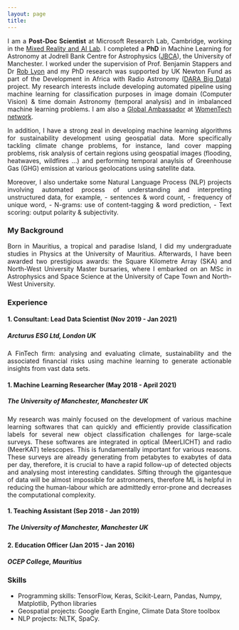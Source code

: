 ```yaml
---
layout: page
title:
---
```


<p align="justify"> I am a <b>Post-Doc Scientist</b> at Microsoft Research Lab, Cambridge, working in the <a href="https://www.microsoft.com/en-us/research/lab/mixed-reality-ai-lab-cambridge/">Mixed Reality and AI Lab</a>. I completed a <b>PhD</b> in Machine Learning for Astronomy at Jodrell Bank Centre for Astrophysics (<a href="http://www.jodrellbank.manchester.ac.uk/">JBCA</a>), the University of Manchester. I worked under the supervision of Prof. Benjamin Stappers and Dr <a href="http://www.scienceguyrob.com/">Rob Lyon</a> and my PhD research was supported by UK Newton Fund as part of the Development in Africa with Radio Astronomy (<a href="https://www.darabigdata.com/">DARA Big Data</a>) project. My research interests include developing automated pipeline using machine learning for classification purposes in image domain (Computer Vision) & time domain Astronomy (temporal analysis) and in imbalanced machine learning problems. I am also a <a href="https://www.womentech.net/global-ambassadors/United%20Kingdom/Zafiirah/Hosenie">Global Ambassador</a> at <a href="https://www.womentech.net/">WomenTech network</a>. </p>
  
<p align="justify">In addition, I have a strong zeal in developing machine learning algorithms for sustainability development using geospatial data. More specifically tackling climate change problems, for instance, land cover mapping problems, risk analysis of certain regions using geospatial images (flooding, heatwaves, wildfires ...) and performing temporal anaylsis of Greenhouse Gas (GHG) emission at various geolocations using satellite data.</p>


<p align="justify">Moreover, I also undertake some Natural Language Process (NLP) projects involving automated process of understanding and interpreting unstructured data, for example, 
  - sentences & word count, 
  - frequency of unique word, 
  - N-grams: use of content-tagging & word prediction,
  - Text scoring: output polarity & subjectivity.</p>


### My Background

<p align="justify"> 
Born in Mauritius, a tropical and paradise Island, I did my undergraduate studies in Physics at the University of Mauritius. Afterwards, I have been awarded two prestigious awards: the Square Kilometre Array (SKA) and North-West University Master bursaries, where I embarked on an MSc in Astrophysics and Space Science at the University of Cape Town and North-West University. 
</p>

### Experience

#### 1. Consultant: Lead Data Scientist (Nov 2019 - Jan 2021)
##### Arcturus ESG Ltd, London UK

<p align="justify"> A FinTech firm: analysing and evaluating climate, sustainability and the associated financial risks using machine learning to generate actionable insights from vast data sets. </p>

#### 1. Machine Learning Researcher (May 2018 - April 2021)
##### The University of Manchester, Manchester UK

<p align="justify"> My research was mainly focused on the development of various machine learning softwares that can quickly and efficiently provide classification labels for several new object classification challenges for large-scale surveys. These softwares are integrated in optical (MeerLICHT) and radio (MeerKAT) telescopes. This is fundamentally important for various reasons. These surveys are already generating from petabytes to exabytes of data per day, therefore, it is crucial to have a rapid follow-up of detected objects and analysing most interesting candidates. Sifting through the gigantesque of data will be almost impossible for astronomers, therefore ML is helpful in reducing the human-labour which are admittedly error-prone and decreases the computational complexity. </p>

#### 1. Teaching Assistant (Sep 2018 - Jan 2019)
##### The University of Manchester, Manchester UK

#### 2. Education Officer (Jan 2015 - Jan 2016)
##### OCEP College, Mauritius


### Skills
- Programming skills: TensorFlow, Keras, Scikit-Learn, Pandas, Numpy, Matplotlib, Python libraries 
- Geospatial projects: Google Earth Engine, Climate Data Store toolbox
- NLP projects: NLTK, SpaCy.

